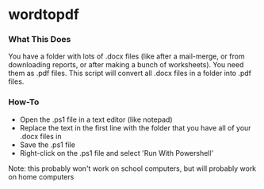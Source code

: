 # wordtopdf

### What This Does

You have a folder with lots of .docx files (like after a mail-merge, or from downloading reports, or after making a bunch of worksheets). You need them as .pdf files. This script will convert all .docx files in a folder into .pdf files.

### How-To

- Open the .ps1 file in a text editor (like notepad)
- Replace the text in the first line with the folder that you have all of your .docx files in
- Save the .ps1 file
- Right-click on the .ps1 file and select 'Run With Powershell'

Note: this probably won't work on school computers, but will probably work on home computers
